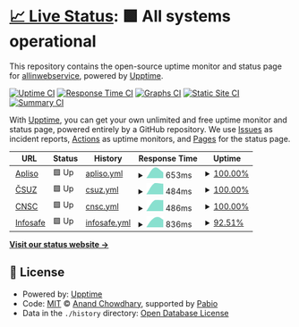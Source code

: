# [📈 Live Status](https://allinwebservice.github.io/status): <!--live status--> **🟩 All systems operational**

This repository contains the open-source uptime monitor and status page for [allinwebservice](https://allinwebservice.github.io/status), powered by [Upptime](https://github.com/upptime/upptime).

[![Uptime CI](https://github.com/allinwebservice/status/workflows/Uptime%20CI/badge.svg)](https://github.com/allinwebservice/status/actions?query=workflow%3A%22Uptime+CI%22)
[![Response Time CI](https://github.com/allinwebservice/status/workflows/Response%20Time%20CI/badge.svg)](https://github.com/allinwebservice/status/actions?query=workflow%3A%22Response+Time+CI%22)
[![Graphs CI](https://github.com/allinwebservice/status/workflows/Graphs%20CI/badge.svg)](https://github.com/allinwebservice/status/actions?query=workflow%3A%22Graphs+CI%22)
[![Static Site CI](https://github.com/allinwebservice/status/workflows/Static%20Site%20CI/badge.svg)](https://github.com/allinwebservice/status/actions?query=workflow%3A%22Static+Site+CI%22)
[![Summary CI](https://github.com/allinwebservice/status/workflows/Summary%20CI/badge.svg)](https://github.com/allinwebservice/status/actions?query=workflow%3A%22Summary+CI%22)

With [Upptime](https://upptime.js.org), you can get your own unlimited and free uptime monitor and status page, powered entirely by a GitHub repository. We use [Issues](https://github.com/allinwebservice/status/issues) as incident reports, [Actions](https://github.com/allinwebservice/status/actions) as uptime monitors, and [Pages](https://allinwebservice.github.io/status) for the status page.

<!--start: status pages-->
<!-- This summary is generated by Upptime (https://github.com/upptime/upptime) -->
<!-- Do not edit this manually, your changes will be overwritten -->
<!-- prettier-ignore -->
| URL | Status | History | Response Time | Uptime |
| --- | ------ | ------- | ------------- | ------ |
| <img alt="" src="https://icons.duckduckgo.com/ip3/apliso.net.ico" height="13"> [Apliso](https://apliso.net) | 🟩 Up | [apliso.yml](https://github.com/allinwebservice/status/commits/HEAD/history/apliso.yml) | <details><summary><img alt="Response time graph" src="./graphs/apliso/response-time-week.png" height="20"> 653ms</summary><br><a href="https://allinwebservice.github.io/status/history/apliso"><img alt="Response time 653" src="https://img.shields.io/endpoint?url=https%3A%2F%2Fraw.githubusercontent.com%2Fallinwebservice%2Fstatus%2FHEAD%2Fapi%2Fapliso%2Fresponse-time.json"></a><br><a href="https://allinwebservice.github.io/status/history/apliso"><img alt="24-hour response time 653" src="https://img.shields.io/endpoint?url=https%3A%2F%2Fraw.githubusercontent.com%2Fallinwebservice%2Fstatus%2FHEAD%2Fapi%2Fapliso%2Fresponse-time-day.json"></a><br><a href="https://allinwebservice.github.io/status/history/apliso"><img alt="7-day response time 653" src="https://img.shields.io/endpoint?url=https%3A%2F%2Fraw.githubusercontent.com%2Fallinwebservice%2Fstatus%2FHEAD%2Fapi%2Fapliso%2Fresponse-time-week.json"></a><br><a href="https://allinwebservice.github.io/status/history/apliso"><img alt="30-day response time 653" src="https://img.shields.io/endpoint?url=https%3A%2F%2Fraw.githubusercontent.com%2Fallinwebservice%2Fstatus%2FHEAD%2Fapi%2Fapliso%2Fresponse-time-month.json"></a><br><a href="https://allinwebservice.github.io/status/history/apliso"><img alt="1-year response time 653" src="https://img.shields.io/endpoint?url=https%3A%2F%2Fraw.githubusercontent.com%2Fallinwebservice%2Fstatus%2FHEAD%2Fapi%2Fapliso%2Fresponse-time-year.json"></a></details> | <details><summary><a href="https://allinwebservice.github.io/status/history/apliso">100.00%</a></summary><a href="https://allinwebservice.github.io/status/history/apliso"><img alt="All-time uptime 100.00%" src="https://img.shields.io/endpoint?url=https%3A%2F%2Fraw.githubusercontent.com%2Fallinwebservice%2Fstatus%2FHEAD%2Fapi%2Fapliso%2Fuptime.json"></a><br><a href="https://allinwebservice.github.io/status/history/apliso"><img alt="24-hour uptime 100.00%" src="https://img.shields.io/endpoint?url=https%3A%2F%2Fraw.githubusercontent.com%2Fallinwebservice%2Fstatus%2FHEAD%2Fapi%2Fapliso%2Fuptime-day.json"></a><br><a href="https://allinwebservice.github.io/status/history/apliso"><img alt="7-day uptime 100.00%" src="https://img.shields.io/endpoint?url=https%3A%2F%2Fraw.githubusercontent.com%2Fallinwebservice%2Fstatus%2FHEAD%2Fapi%2Fapliso%2Fuptime-week.json"></a><br><a href="https://allinwebservice.github.io/status/history/apliso"><img alt="30-day uptime 100.00%" src="https://img.shields.io/endpoint?url=https%3A%2F%2Fraw.githubusercontent.com%2Fallinwebservice%2Fstatus%2FHEAD%2Fapi%2Fapliso%2Fuptime-month.json"></a><br><a href="https://allinwebservice.github.io/status/history/apliso"><img alt="1-year uptime 100.00%" src="https://img.shields.io/endpoint?url=https%3A%2F%2Fraw.githubusercontent.com%2Fallinwebservice%2Fstatus%2FHEAD%2Fapi%2Fapliso%2Fuptime-year.json"></a></details>
| <img alt="" src="https://icons.duckduckgo.com/ip3/csuz.cz.ico" height="13"> [ČSUZ](https://csuz.cz) | 🟩 Up | [csuz.yml](https://github.com/allinwebservice/status/commits/HEAD/history/csuz.yml) | <details><summary><img alt="Response time graph" src="./graphs/csuz/response-time-week.png" height="20"> 484ms</summary><br><a href="https://allinwebservice.github.io/status/history/csuz"><img alt="Response time 484" src="https://img.shields.io/endpoint?url=https%3A%2F%2Fraw.githubusercontent.com%2Fallinwebservice%2Fstatus%2FHEAD%2Fapi%2Fcsuz%2Fresponse-time.json"></a><br><a href="https://allinwebservice.github.io/status/history/csuz"><img alt="24-hour response time 484" src="https://img.shields.io/endpoint?url=https%3A%2F%2Fraw.githubusercontent.com%2Fallinwebservice%2Fstatus%2FHEAD%2Fapi%2Fcsuz%2Fresponse-time-day.json"></a><br><a href="https://allinwebservice.github.io/status/history/csuz"><img alt="7-day response time 484" src="https://img.shields.io/endpoint?url=https%3A%2F%2Fraw.githubusercontent.com%2Fallinwebservice%2Fstatus%2FHEAD%2Fapi%2Fcsuz%2Fresponse-time-week.json"></a><br><a href="https://allinwebservice.github.io/status/history/csuz"><img alt="30-day response time 484" src="https://img.shields.io/endpoint?url=https%3A%2F%2Fraw.githubusercontent.com%2Fallinwebservice%2Fstatus%2FHEAD%2Fapi%2Fcsuz%2Fresponse-time-month.json"></a><br><a href="https://allinwebservice.github.io/status/history/csuz"><img alt="1-year response time 484" src="https://img.shields.io/endpoint?url=https%3A%2F%2Fraw.githubusercontent.com%2Fallinwebservice%2Fstatus%2FHEAD%2Fapi%2Fcsuz%2Fresponse-time-year.json"></a></details> | <details><summary><a href="https://allinwebservice.github.io/status/history/csuz">100.00%</a></summary><a href="https://allinwebservice.github.io/status/history/csuz"><img alt="All-time uptime 100.00%" src="https://img.shields.io/endpoint?url=https%3A%2F%2Fraw.githubusercontent.com%2Fallinwebservice%2Fstatus%2FHEAD%2Fapi%2Fcsuz%2Fuptime.json"></a><br><a href="https://allinwebservice.github.io/status/history/csuz"><img alt="24-hour uptime 100.00%" src="https://img.shields.io/endpoint?url=https%3A%2F%2Fraw.githubusercontent.com%2Fallinwebservice%2Fstatus%2FHEAD%2Fapi%2Fcsuz%2Fuptime-day.json"></a><br><a href="https://allinwebservice.github.io/status/history/csuz"><img alt="7-day uptime 100.00%" src="https://img.shields.io/endpoint?url=https%3A%2F%2Fraw.githubusercontent.com%2Fallinwebservice%2Fstatus%2FHEAD%2Fapi%2Fcsuz%2Fuptime-week.json"></a><br><a href="https://allinwebservice.github.io/status/history/csuz"><img alt="30-day uptime 100.00%" src="https://img.shields.io/endpoint?url=https%3A%2F%2Fraw.githubusercontent.com%2Fallinwebservice%2Fstatus%2FHEAD%2Fapi%2Fcsuz%2Fuptime-month.json"></a><br><a href="https://allinwebservice.github.io/status/history/csuz"><img alt="1-year uptime 100.00%" src="https://img.shields.io/endpoint?url=https%3A%2F%2Fraw.githubusercontent.com%2Fallinwebservice%2Fstatus%2FHEAD%2Fapi%2Fcsuz%2Fuptime-year.json"></a></details>
| <img alt="" src="https://icons.duckduckgo.com/ip3/cnsc.cz.ico" height="13"> [CNSC](https://cnsc.cz) | 🟩 Up | [cnsc.yml](https://github.com/allinwebservice/status/commits/HEAD/history/cnsc.yml) | <details><summary><img alt="Response time graph" src="./graphs/cnsc/response-time-week.png" height="20"> 486ms</summary><br><a href="https://allinwebservice.github.io/status/history/cnsc"><img alt="Response time 486" src="https://img.shields.io/endpoint?url=https%3A%2F%2Fraw.githubusercontent.com%2Fallinwebservice%2Fstatus%2FHEAD%2Fapi%2Fcnsc%2Fresponse-time.json"></a><br><a href="https://allinwebservice.github.io/status/history/cnsc"><img alt="24-hour response time 486" src="https://img.shields.io/endpoint?url=https%3A%2F%2Fraw.githubusercontent.com%2Fallinwebservice%2Fstatus%2FHEAD%2Fapi%2Fcnsc%2Fresponse-time-day.json"></a><br><a href="https://allinwebservice.github.io/status/history/cnsc"><img alt="7-day response time 486" src="https://img.shields.io/endpoint?url=https%3A%2F%2Fraw.githubusercontent.com%2Fallinwebservice%2Fstatus%2FHEAD%2Fapi%2Fcnsc%2Fresponse-time-week.json"></a><br><a href="https://allinwebservice.github.io/status/history/cnsc"><img alt="30-day response time 486" src="https://img.shields.io/endpoint?url=https%3A%2F%2Fraw.githubusercontent.com%2Fallinwebservice%2Fstatus%2FHEAD%2Fapi%2Fcnsc%2Fresponse-time-month.json"></a><br><a href="https://allinwebservice.github.io/status/history/cnsc"><img alt="1-year response time 486" src="https://img.shields.io/endpoint?url=https%3A%2F%2Fraw.githubusercontent.com%2Fallinwebservice%2Fstatus%2FHEAD%2Fapi%2Fcnsc%2Fresponse-time-year.json"></a></details> | <details><summary><a href="https://allinwebservice.github.io/status/history/cnsc">100.00%</a></summary><a href="https://allinwebservice.github.io/status/history/cnsc"><img alt="All-time uptime 100.00%" src="https://img.shields.io/endpoint?url=https%3A%2F%2Fraw.githubusercontent.com%2Fallinwebservice%2Fstatus%2FHEAD%2Fapi%2Fcnsc%2Fuptime.json"></a><br><a href="https://allinwebservice.github.io/status/history/cnsc"><img alt="24-hour uptime 100.00%" src="https://img.shields.io/endpoint?url=https%3A%2F%2Fraw.githubusercontent.com%2Fallinwebservice%2Fstatus%2FHEAD%2Fapi%2Fcnsc%2Fuptime-day.json"></a><br><a href="https://allinwebservice.github.io/status/history/cnsc"><img alt="7-day uptime 100.00%" src="https://img.shields.io/endpoint?url=https%3A%2F%2Fraw.githubusercontent.com%2Fallinwebservice%2Fstatus%2FHEAD%2Fapi%2Fcnsc%2Fuptime-week.json"></a><br><a href="https://allinwebservice.github.io/status/history/cnsc"><img alt="30-day uptime 100.00%" src="https://img.shields.io/endpoint?url=https%3A%2F%2Fraw.githubusercontent.com%2Fallinwebservice%2Fstatus%2FHEAD%2Fapi%2Fcnsc%2Fuptime-month.json"></a><br><a href="https://allinwebservice.github.io/status/history/cnsc"><img alt="1-year uptime 100.00%" src="https://img.shields.io/endpoint?url=https%3A%2F%2Fraw.githubusercontent.com%2Fallinwebservice%2Fstatus%2FHEAD%2Fapi%2Fcnsc%2Fuptime-year.json"></a></details>
| <img alt="" src="https://icons.duckduckgo.com/ip3/infosafe.tech.ico" height="13"> [Infosafe](https://infosafe.tech) | 🟩 Up | [infosafe.yml](https://github.com/allinwebservice/status/commits/HEAD/history/infosafe.yml) | <details><summary><img alt="Response time graph" src="./graphs/infosafe/response-time-week.png" height="20"> 836ms</summary><br><a href="https://allinwebservice.github.io/status/history/infosafe"><img alt="Response time 836" src="https://img.shields.io/endpoint?url=https%3A%2F%2Fraw.githubusercontent.com%2Fallinwebservice%2Fstatus%2FHEAD%2Fapi%2Finfosafe%2Fresponse-time.json"></a><br><a href="https://allinwebservice.github.io/status/history/infosafe"><img alt="24-hour response time 836" src="https://img.shields.io/endpoint?url=https%3A%2F%2Fraw.githubusercontent.com%2Fallinwebservice%2Fstatus%2FHEAD%2Fapi%2Finfosafe%2Fresponse-time-day.json"></a><br><a href="https://allinwebservice.github.io/status/history/infosafe"><img alt="7-day response time 836" src="https://img.shields.io/endpoint?url=https%3A%2F%2Fraw.githubusercontent.com%2Fallinwebservice%2Fstatus%2FHEAD%2Fapi%2Finfosafe%2Fresponse-time-week.json"></a><br><a href="https://allinwebservice.github.io/status/history/infosafe"><img alt="30-day response time 836" src="https://img.shields.io/endpoint?url=https%3A%2F%2Fraw.githubusercontent.com%2Fallinwebservice%2Fstatus%2FHEAD%2Fapi%2Finfosafe%2Fresponse-time-month.json"></a><br><a href="https://allinwebservice.github.io/status/history/infosafe"><img alt="1-year response time 836" src="https://img.shields.io/endpoint?url=https%3A%2F%2Fraw.githubusercontent.com%2Fallinwebservice%2Fstatus%2FHEAD%2Fapi%2Finfosafe%2Fresponse-time-year.json"></a></details> | <details><summary><a href="https://allinwebservice.github.io/status/history/infosafe">92.51%</a></summary><a href="https://allinwebservice.github.io/status/history/infosafe"><img alt="All-time uptime 92.51%" src="https://img.shields.io/endpoint?url=https%3A%2F%2Fraw.githubusercontent.com%2Fallinwebservice%2Fstatus%2FHEAD%2Fapi%2Finfosafe%2Fuptime.json"></a><br><a href="https://allinwebservice.github.io/status/history/infosafe"><img alt="24-hour uptime 92.51%" src="https://img.shields.io/endpoint?url=https%3A%2F%2Fraw.githubusercontent.com%2Fallinwebservice%2Fstatus%2FHEAD%2Fapi%2Finfosafe%2Fuptime-day.json"></a><br><a href="https://allinwebservice.github.io/status/history/infosafe"><img alt="7-day uptime 92.51%" src="https://img.shields.io/endpoint?url=https%3A%2F%2Fraw.githubusercontent.com%2Fallinwebservice%2Fstatus%2FHEAD%2Fapi%2Finfosafe%2Fuptime-week.json"></a><br><a href="https://allinwebservice.github.io/status/history/infosafe"><img alt="30-day uptime 92.51%" src="https://img.shields.io/endpoint?url=https%3A%2F%2Fraw.githubusercontent.com%2Fallinwebservice%2Fstatus%2FHEAD%2Fapi%2Finfosafe%2Fuptime-month.json"></a><br><a href="https://allinwebservice.github.io/status/history/infosafe"><img alt="1-year uptime 92.51%" src="https://img.shields.io/endpoint?url=https%3A%2F%2Fraw.githubusercontent.com%2Fallinwebservice%2Fstatus%2FHEAD%2Fapi%2Finfosafe%2Fuptime-year.json"></a></details>

<!--end: status pages-->

[**Visit our status website →**](https://allinwebservice.github.io/status)

## 📄 License

- Powered by: [Upptime](https://github.com/upptime/upptime)
- Code: [MIT](./LICENSE) © [Anand Chowdhary](https://anandchowdhary.com), supported by [Pabio](https://pabio.com)
- Data in the `./history` directory: [Open Database License](https://opendatacommons.org/licenses/odbl/1-0/)
